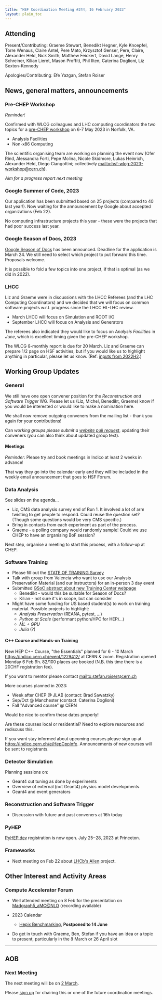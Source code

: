```yaml
---
title: "HSF Coordination Meeting #244, 16 February 2023"
layout: plain_toc
---
```


## Attending

Present/Contributing: Graeme Stewart, Benedikt Hegner, Kyle Knoepfel, Torre Wenaus, Claire Antel, Pere Mato, Krzysztof Genser, Pere, Claire, Alexander Held, Nick Smith, Matthew Feickert, David Lange, Henry Schreiner, Kilian Lieret, Mason Proffitt, Phil Ilten, Caterina Doglioni, Liz Sexton-Kennedy

Apologies/Contributing: Efe Yazgan, Stefan Roiser

## News, general matters, announcements

### Pre-CHEP Workshop

*Reminder!*

Confirmed with WLCG colleagues and LHC computing coordinators the two topics for a [pre-CHEP workshop](https://indico.cern.ch/e/wlcg-hsf23) on 6-7 May 2023 in Norfolk, VA.

- Analysis Facilities
- Non-x86 Computing

The scientific organising team are working on planning the event now (Ofer Rind, Alessandra Forti, Pepe Molina, Nicole Skidmore, Lukas Heinrich, Alexander Held, Diego Ciangottini; collectively <mailto:hsf-wlcg-2023-workshop@cern.ch>).

*Aim for a progress report next meeting*

### Google Summer of Code, 2023

Our application has been submitted based on 25 projects (compared to 40 last year!). Now waiting for the announcement by Google about accepted organizations (Feb 22).

No computing infrastructure projects this year - these were the projects that had poor success last year.

### Google Season of Docs, 2023

[Google Season of Docs](https://developers.google.com/season-of-docs) has been announced. Deadline for the application is March 24. We still need to select which project to put forward this time. Proposals welcome.

It is possible to fold a few topics into one project, if that is optimal (as we did in 2022).

### LHCC

Liz and Graeme were in discussions with the LHCC Referees (and the LHC Computing Coordinators) and we decided that we will focus on common software projects w.r.t. progress since the LHCC HL-LHC review.

- March LHCC will focus on Simulation and ROOT I/O
- September LHCC will focus on Analysis and Generators

The referees also indicated they would like to focus on *Analysis Facilities* in *June*, which is excellent timing given the pre-CHEP workshop.

The WLCG 6-monthly report is due for 20 March. Liz and Graeme can prepare 1/2 page on HSF activities, but if you would like us to highlight anything in particular, please let us know. (Ref: [inputs from 2022H2](https://wlcg-docs.web.cern.ch/reporting/status_progress/Quarterly-Reports/2022/2022H2/Software%202022-H2.pdf).)

## Working Group Updates

### General

We still have one open convener position for the *Reconstruction and Software Trigger* WG. Please let us (Liz, Michel, Benedikt, Graeme) know if you would be interested or would like to make a nomination here.

We shall now remove outgoing conveners from the mailing list - thank you again for your contributions!

Can *working groups please submit a [website pull request](https://hepsoftwarefoundation.org/howto-website.html)*, updating their conveners (you can also think about updated group text).

#### Meetings

*Reminder:* Please try and book meetings in Indico at least 2 weeks in advance!

That way they go into the calendar early and they will be included in the weekly email announcement that goes to HSF Forum.

### Data Analysis

See slides on the agenda...

- Liz, CMS data analysis survey end of Run 1. It involved a lot of arm twisting to get people to respond. Could reuse the question set? (Though some questions would be very CMS specific.)
- Bring in contacts from each experiment as part of the process.
- Graeme - a polling company would randomly sample! Could we use CHEP to have an organising BoF session?

Next step, organise a meeting to start this process, with a follow-up at CHEP.

### Software Training

- Please fill out the [STATE OF TRAINING Survey](https://forms.gle/feFD4Xr9XQCPin8S6)
- Talk with group from Valencia who want to use our Analysis Preservation Material (and our instructors) for an in-person 3 day event
- Submitted [GSoC abstract about new Training Center webpage](https://hepsoftwarefoundation.org/gsoc/2023/proposal_HSFTraining_central_entry_point.html)
  - Benedikt - would this be suitable for Season of Docs?
  - Kilian - not sure it's in scope, but can consider
- Might have some funding for US based student(s) to work on training material. Possible projects to highlight:
    - *Analysis Preservation* (REANA, pytest, ...)
    - *Python at Scale* (performant python/HPC for HEP/...)
    - *ML + GPU*
    - *Julia* (?)

#### C++ Course and Hands-on Training

New HEP C++ Course, "the Essentials" planned for 6 - 10 March <https://indico.cern.ch/event/1229412/> at CERN & zoom. Registration opened Monday 6 Feb 9h.  82/100 places are booked (N.B. this time there is a 20CHF registration fee).

If you want to mentor please contact <mailto:stefan.roiser@cern.ch>

More courses planned in 2023:
- Week after CHEP @ JLAB (contact: Brad Sawatzky)
- Sep/Oct @ Manchester (contact: Caterina Doglioni)
- Fall "Advanced course" @ CERN

Would be nice to confirm these dates properly!

Are these courses local or residential? Need to explore resources and rediscuss this.

If you want stay informed about upcoming courses please sign up at <https://indico.cern.ch/e/HepCppInfo>. Announcements of new courses will be sent to registrants.

### Detector Simulation

Planning sessions on:

- Geant4 cut tuning as done by experiments
- Overview of external (not Geant4) physics model developments 
- Geant4 and event generators

### Reconstruction and Software Trigger

- Discussion with future and past conveners at 16h today

### PyHEP

[PyHEP.dev](https://indico.cern.ch/e/PyHEP2023.dev) registration is now open. July 25‒28, 2023 at Princeton.

### Frameworks

- Next meeting on Feb 22 about [LHCb's Allen](https://indico.cern.ch/event/1254020/) project.

## Other Interest and Activity Areas

### Compute Accelerator Forum

- Well attended meeting on 8 Feb for the presentation on  [Madgraph5_aMC@NLO](https://indico.cern.ch/event/1207838/) (recording available)

- 2023 Calendar
  - [Hepix Benchmarking](https://indico.cern.ch/event/1207839/), **Postponed to 14 June**

- Do get in touch with Graeme, Ben, Stefan if you have an idea or a topic to present, particularly in the 8 March or 26 April slot

---

## AOB

### Next Meeting

The next meeting will be on [2 March](https://indico.cern.ch/event/1225009/).

Please [sign up](https://docs.google.com/spreadsheets/d/1Z1Z4payCpieOLiVFcC6y9j-KCj71u6xX232LHUgIHfI/edit) for chairing this or one of the future coordination meetings.

